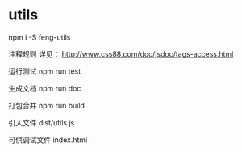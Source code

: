 # utils

npm i -S feng-utils

注释规则 详见：
http://www.css88.com/doc/jsdoc/tags-access.html

运行测试 npm run test

生成文档 npm run doc

打包合并 npm run build

引入文件 dist/utils.js

可供调试文件 index.html
